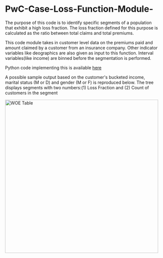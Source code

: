 # PwC-Case-Loss-Function-Module-
The purpose of this code is to identify specific segments of a population that exhibit a high loss fraction. The loss fraction
defined for this purpose is calculated as the ratio between total claims and total premiums.

This code module takes in customer level data on the premiums paid and amount claimed by a customer from an insurance company. 
Other indicator variables like deographics are also given as input to this function. Interval variables(like income) are binned before 
the segmentation is performed.

Python code implementing this is available [here](https://github.com/jstephenj14/PwC-Case-Loss-Function-Module-/blob/master/Loss%20Function%20Iteration%20Code.py)

A possible sample output based on the customer's bucketed income, marital status (M or D) and gender (M or F) is reproduced below. The tree displays segments with two numbers:(1) Loss Fraction and (2) Count of customers in the segment

<a href="https://drive.google.com/uc?export=view&id=1M1tDxkXjvkB3RTINHqfetK_0LrqR7dCR"><img src="https://drive.google.com/uc?export=view&id=1M1tDxkXjvkB3RTINHqfetK_0LrqR7dCR" style="width: 500px; max-width: 100%; height: auto" title="WOE Table" /></a>

